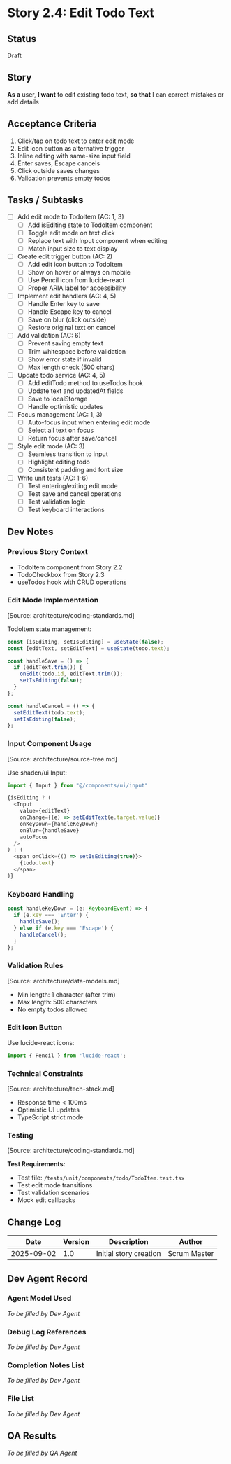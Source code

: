 # Story 2.4: Edit Todo Text

## Status

Draft

## Story

**As a** user,
**I want** to edit existing todo text,
**so that** I can correct mistakes or add details

## Acceptance Criteria

1. Click/tap on todo text to enter edit mode
2. Edit icon button as alternative trigger
3. Inline editing with same-size input field
4. Enter saves, Escape cancels
5. Click outside saves changes
6. Validation prevents empty todos

## Tasks / Subtasks

- [ ] Add edit mode to TodoItem (AC: 1, 3)
  - [ ] Add isEditing state to TodoItem component
  - [ ] Toggle edit mode on text click
  - [ ] Replace text with Input component when editing
  - [ ] Match input size to text display
- [ ] Create edit trigger button (AC: 2)
  - [ ] Add edit icon button to TodoItem
  - [ ] Show on hover or always on mobile
  - [ ] Use Pencil icon from lucide-react
  - [ ] Proper ARIA label for accessibility
- [ ] Implement edit handlers (AC: 4, 5)
  - [ ] Handle Enter key to save
  - [ ] Handle Escape key to cancel
  - [ ] Save on blur (click outside)
  - [ ] Restore original text on cancel
- [ ] Add validation (AC: 6)
  - [ ] Prevent saving empty text
  - [ ] Trim whitespace before validation
  - [ ] Show error state if invalid
  - [ ] Max length check (500 chars)
- [ ] Update todo service (AC: 4, 5)
  - [ ] Add editTodo method to useTodos hook
  - [ ] Update text and updatedAt fields
  - [ ] Save to localStorage
  - [ ] Handle optimistic updates
- [ ] Focus management (AC: 1, 3)
  - [ ] Auto-focus input when entering edit mode
  - [ ] Select all text on focus
  - [ ] Return focus after save/cancel
- [ ] Style edit mode (AC: 3)
  - [ ] Seamless transition to input
  - [ ] Highlight editing todo
  - [ ] Consistent padding and font size
- [ ] Write unit tests (AC: 1-6)
  - [ ] Test entering/exiting edit mode
  - [ ] Test save and cancel operations
  - [ ] Test validation logic
  - [ ] Test keyboard interactions

## Dev Notes

### Previous Story Context

- TodoItem component from Story 2.2
- TodoCheckbox from Story 2.3
- useTodos hook with CRUD operations

### Edit Mode Implementation

[Source: architecture/coding-standards.md]

TodoItem state management:

```typescript
const [isEditing, setIsEditing] = useState(false);
const [editText, setEditText] = useState(todo.text);

const handleSave = () => {
  if (editText.trim()) {
    onEdit(todo.id, editText.trim());
    setIsEditing(false);
  }
};

const handleCancel = () => {
  setEditText(todo.text);
  setIsEditing(false);
};
```

### Input Component Usage

[Source: architecture/source-tree.md]

Use shadcn/ui Input:

```typescript
import { Input } from "@/components/ui/input"

{isEditing ? (
  <Input
    value={editText}
    onChange={(e) => setEditText(e.target.value)}
    onKeyDown={handleKeyDown}
    onBlur={handleSave}
    autoFocus
  />
) : (
  <span onClick={() => setIsEditing(true)}>
    {todo.text}
  </span>
)}
```

### Keyboard Handling

```typescript
const handleKeyDown = (e: KeyboardEvent) => {
  if (e.key === 'Enter') {
    handleSave();
  } else if (e.key === 'Escape') {
    handleCancel();
  }
};
```

### Validation Rules

[Source: architecture/data-models.md]

- Min length: 1 character (after trim)
- Max length: 500 characters
- No empty todos allowed

### Edit Icon Button

Use lucide-react icons:

```typescript
import { Pencil } from 'lucide-react';
```

### Technical Constraints

[Source: architecture/tech-stack.md]

- Response time < 100ms
- Optimistic UI updates
- TypeScript strict mode

### Testing

[Source: architecture/coding-standards.md]

**Test Requirements:**

- Test file: `/tests/unit/components/todo/TodoItem.test.tsx`
- Test edit mode transitions
- Test validation scenarios
- Mock edit callbacks

## Change Log

| Date       | Version | Description            | Author       |
| ---------- | ------- | ---------------------- | ------------ |
| 2025-09-02 | 1.0     | Initial story creation | Scrum Master |

## Dev Agent Record

### Agent Model Used

_To be filled by Dev Agent_

### Debug Log References

_To be filled by Dev Agent_

### Completion Notes List

_To be filled by Dev Agent_

### File List

_To be filled by Dev Agent_

## QA Results

_To be filled by QA Agent_

